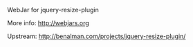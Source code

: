 WebJar for jquery-resize-plugin

More info: http://webjars.org

Upstream: http://benalman.com/projects/jquery-resize-plugin/
